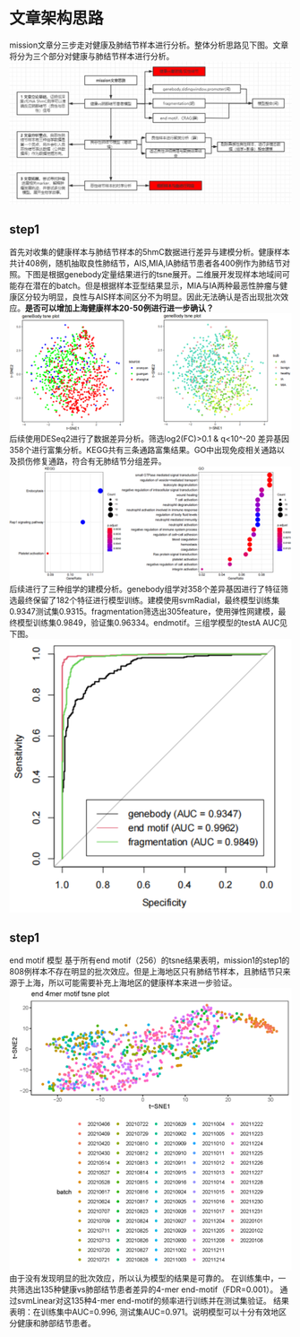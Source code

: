 # 文章架构思路  
mission文章分三步走对健康及肺结节样本进行分析。整体分析思路见下图。文章将分为三个部分对健康与肺结节样本进行分析。  
![分析思路](https://github.com/crushseven-7/missoin/blob/main/pic/mission1_workflow.png "分析流程")  
## step1  
首先对收集的健康样本与肺结节样本的5hmC数据进行差异与建模分析。健康样本共计408例，随机抽取良性肺结节，AIS,MIA,IA肺结节患者各400例作为肺结节对照。下图是根据genebody定量结果进行的tsne展开。二维展开发现样本地域间可能存在潜在的batch。但是根据样本亚型结果显示，MIA与IA两种最恶性肿瘤与健康区分较为明显，良性与AIS样本间区分不为明显。因此无法确认是否出现批次效应。**是否可以增加上海健康样本20-50例进行进一步确认？**  
![tsne展开](https://github.com/crushseven-7/missoin/blob/main/pic/mission1_1tsne_plot.png "tsne展开")  
后续使用DESeq2进行了数据差异分析。筛选log2(FC)>0.1 & q<10^-20 差异基因358个进行富集分析。KEGG共有三条通路富集结果。GO中出现免疫相关通路以及损伤修复通路，符合有无肺结节分组差异。  
![KEGG](https://github.com/crushseven-7/missoin/blob/main/pic/mission1_1enrich.png "KEGG")  
后续进行了三种组学的建模分析。genebody组学对358个差异基因进行了特征筛选最终保留了182个特征进行模型训练。建模使用svmRadial，最终模型训练集0.9347测试集0.9315。fragmentation筛选出305feature，使用弹性网建模，最终模型训练集0.9849，验证集0.96334。endmotif。三组学模型的testA AUC见下图。  
![AUC](https://github.com/crushseven-7/missoin/blob/main/pic/mission1_1combineAUC.png "AUC")  

## step1
end motif 模型
基于所有end motif（256）的tsne结果表明，mission1的step1的808例样本不存在明显的批次效应。但是上海地区只有肺结节样本，且肺结节只来源于上海，所以可能需要补充上海地区的健康样本来进一步验证。
![tsne](https://github.com/crushseven-7/missoin/blob/main/pic/mission1_tsne_batch_case_control_5hmC_end_motif.tiff)
由于没有发现明显的批次效应，所以认为模型的结果是可靠的。
在训练集中，一共筛选出135种健康vs肺部结节患者差异的4-mer end-motif（FDR=0.001）。
通过svmLinear对这135种4-mer end-motif的频率进行训练并在测试集验证。
结果表明：在训练集中AUC=0.996, 测试集AUC=0.971。说明模型可以十分有效地区分健康和肺部结节患者。



